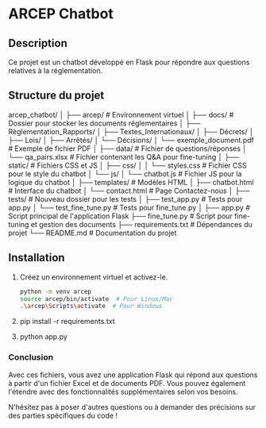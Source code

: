 # ARCEP Chatbot

## Description
Ce projet est un chatbot développé en Flask pour répondre aux questions relatives à la réglementation.

## Structure du projet

arcep_chatbot/
│
├── arcep/                            # Environnement virtuel
│
├── docs/                             # Dossier pour stocker les documents réglementaires
│   ├── Règlementation_Rapports/
│   ├── Textes_Internationaux/
│   ├── Décrets/
│   ├── Lois/
│   ├── Arrêtés/
│   └── Décisions/
│       └── exemple_document.pdf      # Exemple de fichier PDF
│
├── data/                             # Fichier de questions/réponses
│   └── qa_pairs.xlsx                 # Fichier contenant les Q&A pour fine-tuning
│
├── static/                           # Fichiers CSS et JS
│   ├── css/
│   │   └── styles.css                # Fichier CSS pour le style du chatbot
│   └── js/
│       └── chatbot.js                # Fichier JS pour la logique du chatbot
│
├── templates/                        # Modèles HTML
│   ├── chatbot.html                  # Interface du chatbot
│   └── contact.html                  # Page Contactez-nous
│
├── tests/                             # Nouveau dossier pour les tests
│   ├── test_app.py                    # Tests pour app.py
│   └── test_fine_tune.py              # Tests pour fine_tune.py
│
├── app.py                            # Script principal de l'application Flask
├── fine_tune.py                      # Script pour fine-tuning et gestion des documents
├── requirements.txt                  # Dépendances du projet
└── README.md                         # Documentation du projet


## Installation
1. Créez un environnement virtuel et activez-le.
   ```bash
   python -m venv arcep
   source arcep/bin/activate  # Pour Linux/Mac
   .\arcep\Scripts\activate  # Pour Windows

2. pip install -r requirements.txt

3. python app.py

### Conclusion

Avec ces fichiers, vous avez une application Flask qui répond aux questions à partir d'un fichier Excel et de documents PDF. Vous pouvez également l'étendre avec des fonctionnalités supplémentaires selon vos besoins.

N'hésitez pas à poser d'autres questions ou à demander des précisions sur des parties spécifiques du code !
